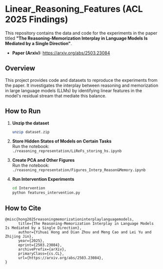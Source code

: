# Linear_Reasoning_Features (ACL 2025 Findings)

This repository contains the data and code for the experiments in the paper titled **"The Reasoning-Memorization Interplay in Language Models Is Mediated by a Single Direction"**.

- **Paper (Arxiv):** https://arxiv.org/abs/2503.23084

## Overview

This project provides code and datasets to reproduce the experiments from the paper. It investigates the interplay between reasoning and memorization in large language models (LLMs) by identifying linear features in the model's residual stream that mediate this balance.

## How to Run

1. **Unzip the dataset**  
   ```sh
   unzip dataset.zip
   ```

2. **Store Hidden States of Models on Certain Tasks**  
   Run the notebook: `./reasoning_representation/LiReFs_storing_hs.ipynb`

3. **Create PCA and Other Figures**  
   Run the notebook: `./reasoning_representation/Figures_Interp_Reason&Memory.ipynb`

4. **Run Intervention Experiments**  
   ```sh
   cd Intervention
   python features_intervention.py
   ```

## How to Cite

```
@misc{hong2025reasoningmemorizationinterplaylanguagemodels,
      title={The Reasoning-Memorization Interplay in Language Models Is Mediated by a Single Direction}, 
      author={Yihuai Hong and Dian Zhou and Meng Cao and Lei Yu and Zhijing Jin},
      year={2025},
      eprint={2503.23084},
      archivePrefix={arXiv},
      primaryClass={cs.CL},
      url={https://arxiv.org/abs/2503.23084}, 
}
